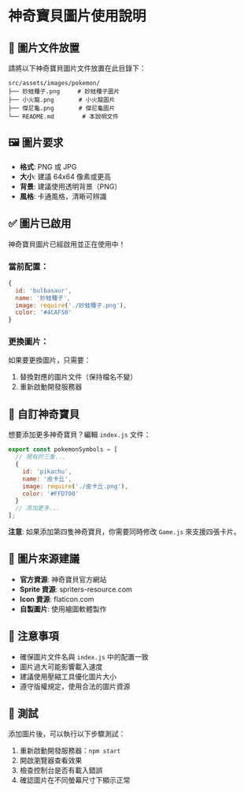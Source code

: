 # 神奇寶貝圖片使用說明

## 📁 圖片文件放置

請將以下神奇寶貝圖片文件放置在此目錄下：

```
src/assets/images/pokemon/
├── 妙蛙種子.png     # 妙蛙種子圖片
├── 小火龍.png       # 小火龍圖片
├── 傑尼龜.png       # 傑尼龜圖片
└── README.md        # 本說明文件
```

## 🖼️ 圖片要求

- **格式**: PNG 或 JPG
- **大小**: 建議 64x64 像素或更高
- **背景**: 建議使用透明背景（PNG）
- **風格**: 卡通風格，清晰可辨識

## ✅ 圖片已啟用

神奇寶貝圖片已經啟用並正在使用中！

### 當前配置：

```javascript
{
  id: 'bulbasaur',
  name: '妙蛙種子',
  image: require('./妙蛙種子.png'),
  color: '#4CAF50'
}
```

### 更換圖片：

如果要更換圖片，只需要：
1. 替換對應的圖片文件（保持檔名不變）
2. 重新啟動開發服務器

## 🎨 自訂神奇寶貝

想要添加更多神奇寶貝？編輯 `index.js` 文件：

```javascript
export const pokemonSymbols = [
  // 現有的三隻...
  {
    id: 'pikachu',
    name: '皮卡丘',
    image: require('./皮卡丘.png'),
    color: '#FFD700'
  }
  // 添加更多...
];
```

**注意**: 如果添加第四隻神奇寶貝，你需要同時修改 `Game.js` 來支援四張卡片。

## 🎯 圖片來源建議

- **官方資源**: 神奇寶貝官方網站
- **Sprite 資源**: spriters-resource.com
- **Icon 資源**: flaticon.com
- **自製圖片**: 使用繪圖軟體製作

## 📝 注意事項

- 確保圖片文件名與 `index.js` 中的配置一致
- 圖片過大可能影響載入速度
- 建議使用壓縮工具優化圖片大小
- 遵守版權規定，使用合法的圖片資源

## 🚀 測試

添加圖片後，可以執行以下步驟測試：

1. 重新啟動開發服務器：`npm start`
2. 開啟瀏覽器查看效果
3. 檢查控制台是否有載入錯誤
4. 確認圖片在不同螢幕尺寸下顯示正常 